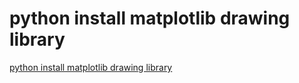 # python install matplotlib drawing library
[python install matplotlib drawing library](https://aiwithcloud.com/2022/09/15/python_install_matplotlib_drawing_library/)